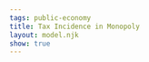 ```yaml
---
tags: public-economy
title: Tax Incidence in Monopoly
layout: model.njk
show: true
---
```

<script defer>
const myCalculator = new EconVision();

//setupgraph
myCalculator.setGraphs({'engine':'desmos','idDiv':'TaxIncidenceInMonopoly','height':'650px','width':'100','left':'-25','right':'150','bottom':'-15','top':'100','copy':true,'expressions':false,'zoomFit':true,'showXAxis':true,'showYAxis':true,'xAxisLabel':'Q(units)       ','yAxisLabel':'P($)'});

//inverse demand function
myCalculator.addFuncInput({'idDiv':'PFunction','title':'Price Function for the firm','func':'f_P(Q)','latex':'60-Q','constraint':"\\left\\{Q\\ge0\\right\\}",'color':'#3fc660','listGraphs':[0]});

//MC-inverse supply
myCalculator.addFuncInput({'idDiv':'MCFunction','title':'Marginal Cost Function for the firm','func':'f_{mc}(Q)','latex':"\\frac{Q}{2}",'constraint':"\\left\\{Q\\ge0\\right\\}",'color':'#b80a0a','listGraphs':[0]});


//calc MR
myCalculator.addExpression({'idDiv':'MRFunction','latex':"f_{mr}\\left(Q\\right)=f_{P}(0)+f_{P}'(Q)\\cdot2\\cdot Q",'color':'#3fc660','lineStyle':Desmos.Styles.DASHED,'lineWidth': 1.5,'listGraphs':[0]});

//slider tax on demand
myCalculator.addSliderInput({'idDiv':'taxSliderOnDemand','title':'Tax the Demand','latex':'t_d','min':'0','max':"f_P\\left(0\\right)",'step':'0.01','defaultValue':'0','listGraphs':[0]});

//newdemand with tax
myCalculator.addExpression({'idDiv':'newDemandFunctionwTax','latex':"f_{ptd}\\left(Q\\right)=f_{P}\\left(Q\\right)-t_{d}",'color':'#5452ff', 'listGraphs':[0]});
//mrafter tax
myCalculator.addExpression({'idDiv':'MRwTFunction','latex':"f_{mrt}\\left(Q\\right)=f_{ptd}\\left(0\\right)+f_{ptd}'\\left(Q\\right)\\cdot2\\cdot Q",'color':'#5452ff','lineStyle':Desmos.Styles.DASHED,'lineWidth': 1.5,'listGraphs':[0]});

//zero eq
myCalculator.addExpression({'idDiv':'findQeqfor0','latex':"f_{P}\\left(Q_{0}\\right)\\sim f_{mc}(Q_{0})",'listGraphs':[0]});
myCalculator.addExpression({'idDiv':'findPeqfor0','latex':"P_{0}=f_{mc}(Q_{0})",'listGraphs':[0]});

//first eq
myCalculator.addExpression({'idDiv':'findQeqfor1','latex':"f_{mr}\\left(Q_{1}\\right)\\sim f_{mc}(Q_{1})",'listGraphs':[0]});
myCalculator.addExpression({'idDiv':'findPeqfor1','latex':"P_{1}=f_{mc}(Q_{1})",'listGraphs':[0]});
//price on demand
myCalculator.addExpression({'idDiv':'findPonDemand1','latex':"P_{d1}=f_{P}(Q_{1})",'listGraphs':[0]});
//dashed-vertical
myCalculator.addExpression({'idDiv':'dashedQtoDemand1','latex':"x=Q_{1}\\left\\{0<y<P_{d1}\\right\\}",'color':'#545454','lineStyle':Desmos.Styles.DASHED,'lineWidth': 1,'listGraphs':[0]});

//second eq
myCalculator.addExpression({'idDiv':'findQeqfor2','latex':"f_{mrt}\\left(Q_{2}\\right)\\sim f_{mc}(Q_{2})",'listGraphs':[0]});
myCalculator.addExpression({'idDiv':'findPeqfor2','latex':"P_{2}=f_{mc}(Q_{2})",'listGraphs':[0]});
//price on demand
myCalculator.addExpression({'idDiv':'findPonDemand2','latex':"P_{d2}=f_{P}(Q_{2})",'listGraphs':[0]});
//price on newdemand
myCalculator.addExpression({'idDiv':'findPonDemand3','latex':"P_{d3}=f_{ptd}(Q_{2})",'listGraphs':[0]});
//dashed-vertical
myCalculator.addExpression({'idDiv':'dashedQtoDemand2','latex':"x=Q_{2}\\left\\{0<y<P_{d2}\\right\\}",'color':'#545454','lineStyle':Desmos.Styles.DASHED,'lineWidth': 1,'listGraphs':[0]});

//DWL
myCalculator.addExpression({'idDiv':'filledAreaDWL','latex':"\\operatorname{polygon}\\left(\\left[\\left(Q_{0},P_{0}\\right),\\left(Q_{2},P_{2}\\right),\\left(Q_{2},P_{d2}\\right)\\right]\\right)",'color':'#b80a0a','lineWidth': 0,'listGraphs':[0]});

//CS
myCalculator.addExpression({'idDiv':'filledAreaCS','latex':"\\operatorname{polygon}\\left(\\left[\\left(0,P_{d2}\\right),\\left(0,f_{P}\\left(0\\right)\\right),\\left(Q_{2},P_{d2}\\right)\\right]\\right)",'color':'#3fc660','lineWidth': 0,'listGraphs':[0]});

//PS
myCalculator.addExpression({'idDiv':'filledAreaPS','latex':"\\operatorname{polygon}\\left(\\left[\\left(0,f_{mc}\\left(0\\right)\\right),\\left(0,P_{d3}\\right),\\left(Q_{2},P_{d3}\\right),\\left(Q_{2},P_{2}\\right)\\right]\\right)",'color':'#5452ff','lineWidth': 0,'listGraphs':[0]});

//GS
myCalculator.addExpression({'idDiv':'filledAreaGS','latex':"\\operatorname{polygon}\\left(\\left[\\left(0,P_{d3}\\right),\\left(0,P_{d2}\\right),\\left(Q_{2},P_{d2}\\right),\\left(Q_{2},P_{d3}\\right)\\right]\\right)",'color':'#e8bd45','lineWidth': 0,'listGraphs':[0]});


myCalculator.setInstructions({'title':'Price Function','content':'Please enter a price function for the firm.<br>Currently, the price function is: \\exp{PFunction}<br>Please make sure to enter a downward-sloping linear function so the calculator will work.\\theory{"How does a linear function with downward slope work?","As an example, y = -2x + 5 is an example of a downward sloping linear function, which can be represented on a graph by a straight line with a negative slope and y-intercept."}'});
myCalculator.setInstructions({'title':'Marginal Cost Function','content':'Please enter a marginal cost function for the firm. This is also the inverse supply function.<br>Currently, the marginal cost function function is: \\exp{MCFunction}<br>'});
myCalculator.setInstructions({'title':'Tax on Demand Slider','content':'Please use the slider to determine the tax impose on demand curve.<br>A change in the amount of tax imposed would result in a change in the graph, which would indicate the new tax incidence for the monopoly.'});
myCalculator.setInstructions({'title':'Economic Tax Incidence','content':'The graph will be divided into four sections: the red section represents the deadweight loss of the monopoly, the green section represents the consumer surplus, the blue section represents the producer surplus, and the orange section represents the government surplus.<br>\\theory{"Why do we get deadweight loss even with zero tax?","Even when no tax is imposed, there is still deadweight loss in monopoly because the price is determined by the point where marginal revenue equals marginal cost (MR=MC)."}'});


myCalculator.setCreators({'title':'Developer','name':'Radi','school':'GS’23'});

myCalculator.setScriptPackage({'replaceExp':true,'replaceLatex':true,'replaceTip':true,'replaceTheory':true,'refresh':true});
</script>